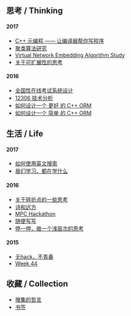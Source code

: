 ﻿<archiveSec>

## 思考 / Thinking

#### 2017

- [C++ 元编程 —— 让编译器帮你写程序](2017/Cpp-Metaprogramming)
- [聚类算法研究](2017/Graph-Clustering-Study)
- [Virtual Network Embedding Algorithm Study](2017/Virtual-Network-Embedding-Study)
- [关于可扩展性的思考](2017/Thinking-Scalability)

#### 2016

- [全国性在线考试系统设计](2016/Exam-System-Design)
- [12306 技术分析](2016/12306-Architecture)
- [如何设计一个 更好 的 C++ ORM](2016/How-to-Design-a-Better-Cpp-ORM)
- [如何设计一个 简单 的 C++ ORM](2016/How-to-Design-a-Naive-Cpp-ORM)

## 生活 / Life

#### 2017

- [如何使用英文搜索](2017/How-to-Search-English)
- [我们学习，都在学什么](2017/Thinking-College)

#### 2016

- [关于转折点的一些思考](2016/Turning-Point)
- [诗和远方](2016/Utopia-World)
- [MPC Hackathon](2016/MPC-Hackathon)
- [随便写写](2016/Life-Misc)
- [停一停，做一个浅层次的思考](2016/Thinking)

#### 2015

- [无hack，不青春](2015/MS-Campus-Hackathon)
- [Week 44](2015/Week-44)

## 收藏 / Collection

- [搜集的哲言](misc/Quotes)
- [书签](misc/Bookmarks)

</archiveSec>
